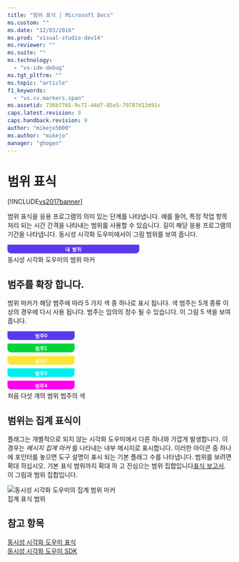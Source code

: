 ```yaml
---
title: "범위 표식 | Microsoft Docs"
ms.custom: ""
ms.date: "12/03/2016"
ms.prod: "visual-studio-dev14"
ms.reviewer: ""
ms.suite: ""
ms.technology: 
  - "vs-ide-debug"
ms.tgt_pltfrm: ""
ms.topic: "article"
f1_keywords: 
  - "vs.cv.markers.span"
ms.assetid: 736b7765-9c71-44d7-85e5-79787d13d91c
caps.latest.revision: 9
caps.handback.revision: 9
author: "mikejo5000"
ms.author: "mikejo"
manager: "ghogen"
---
```

# 범위 표식
[!INCLUDE[vs2017banner](../code-quality/includes/vs2017banner.md)]

범위 표식을 응용 프로그램의 의미 있는 단계를 나타냅니다.  예를 들어, 특정 작업 항목 처리 되는 시간 간격을 나타내는 범위를 사용할 수 있습니다.  길이 해당 응용 프로그램의 기간을 나타냅니다.  동시성 시각화 도우미에서이 그림 범위를 보여 줍니다.  
  
 ![동시성 시각화 도우미의 범위 표식](../profiling/media/cvmarkerspan.png "CVMarkerSpan")  
동시성 시각화 도우미의 범위 마커  
  
## 범주를 확장 합니다.  
 범위 마커가 해당 범주에 따라 5 가지 색 중 하나로 표시 됩니다.  색 범주는 5개 종류 이상의 경우에 다시 사용 됩니다.  범주는 임의의 정수 될 수 있습니다.  이 그림 5 색을 보여 줍니다.  
  
 ![다양한 범주의 5가지 범위](../profiling/media/cvmarkerspancategory.png "CVMarkerSpanCategory")  
처음 다섯 개의 범위 범주의 색  
  
## 범위는 집계 표식이  
 플래그는 개별적으로 되지 않는 시각화 도우미에서 다른 하나와 가깝게 발생합니다.  이 경우는 *메시지 집계 마커* 를 나타내는 내부 메시지로 표시합니다.  이러한 아이콘 중 하나에 포인터를 놓으면 도구 설명이 표시 되는 기본 플래그 수를 나타냅니다.  범위를 보려면 확대 하십시오.  기본 표식 범위까지 확대 하 고 진심으는 범위 집합입니다[표식 보고서](../profiling/markers-report.md).  이 그림과 범위 집합입니다.  
  
 ![동시성 시각화 도우미의 집계 범위 마커](../profiling/media/cvmarkerspanaggregate.png "CVMarkerSpanAggregate")  
집계 표식 범위  
  
## 참고 항목  
 [동시성 시각화 도우미 표식](../profiling/concurrency-visualizer-markers.md)   
 [동시성 시각화 도우미 SDK](../profiling/concurrency-visualizer-sdk.md)